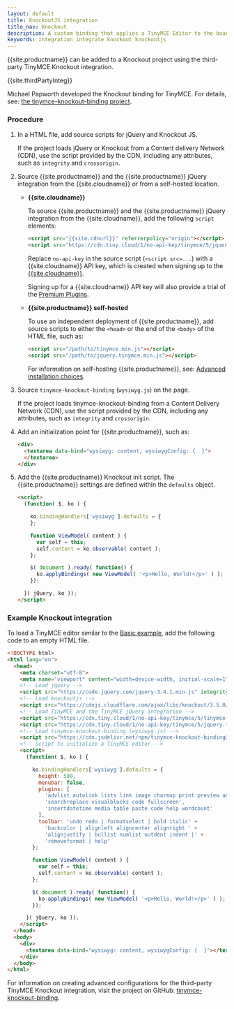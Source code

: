 ```yaml
---
layout: default
title: KnockoutJS integration
title_nav: Knockout
description: A custom binding that applies a TinyMCE Editor to the bound HTML element.
keywords: integration integrate knockout knockoutjs
---
```


{{site.productname}} can be added to a Knockout project using the third-party TinyMCE Knockout integration.

{{site.thirdPartyInteg}}

Michael Papworth developed the Knockout binding for TinyMCE. For details, see: [the tinymce-knockout-binding project](https://github.com/michaelpapworth/tinymce-knockout-binding).

### Procedure

1. In a HTML file, add source scripts for jQuery and Knockout JS.

    If the project loads jQuery or Knockout from a Content delivery Network (CDN), use the script provided by the CDN, including any attributes, such as `integrity` and `crossorigin`.
2. Source {{site.productname}} and the {{site.productname}} jQuery integration from the {{site.cloudname}} or from a self-hosted location.

    * **{{site.cloudname}}**

        To source {{site.productname}} and the {{site.productname}} jQuery integration from the {{site.cloudname}}, add the following `script` elements:
        ```html
        <script src="{{site.cdnurl}}" referrerpolicy="origin"></script>
        <script src="https://cdn.tiny.cloud/1/no-api-key/tinymce/5/jquery.tinymce.min.js" referrerpolicy="origin"></script>
        ```
        Replace `no-api-key` in the source script (`<script src=...`) with a {{site.cloudname}} API key, which is created when signing up to the [{{site.cloudname}}]({{site.accountsignup}}).

        Signing up for a {{site.cloudname}} API key will also provide a trial of the [Premium Plugins]({{site.baseurl}}/enterprise/).

    * **{{site.productname}} self-hosted**

        To use an independent deployment of {{site.productname}}, add source scripts to either the `<head>` or the end of the `<body>` of the HTML file, such as:
        ```html
        <script src="/path/to/tinymce.min.js"></script>
        <script src="/path/to/jquery.tinymce.min.js"></script>
        ```

        For information on self-hosting {{site.productname}}, see: [Advanced installation choices]({{site.baseurl}}/general-configuration-guide/advanced-install/).

1. Source `tinymce-knockout-binding` (`wysiwyg.js`) on the page.

    If the project loads tinymce-knockout-binding from a Content Delivery Network (CDN), use the script provided by the CDN, including any attributes, such as `integrity` and `crossorigin`.

3. Add an initialization point for {{site.productname}}, such as:

    ```html
    <div>
      <textarea data-bind="wysiwyg: content, wysiwygConfig: {  }">
      </textarea>
    </div>
    ```
4. Add the {{site.productname}} Knockout init script. The {{site.productname}} settings are defined within the `defaults` object.

    ```html
    <script>
      (function( $, ko ) {

        ko.bindingHandlers['wysiwyg'].defaults = {
        };

        function ViewModel( content ) {
          var self = this;
          self.content = ko.observable( content );
        };

        $( document ).ready( function() {
          ko.applyBindings( new ViewModel( '<p>Hello, World!</p>' ) );
        });

      }( jQuery, ko ));
    </script>
    ```

### Example Knockout integration
To load a TinyMCE editor similar to the [Basic example]({{site.baseurl}}/demo/basic-example/), add the following code to an empty HTML file.

```html
<!DOCTYPE html>
<html lang="en">
  <head>
    <meta charset="utf-8">
    <meta name="viewport" content="width=device-width, initial-scale=1">
    <!-- Load jquery -->
    <script src="https://code.jquery.com/jquery-3.4.1.min.js" integrity="sha256-CSXorXvZcTkaix6Yvo6HppcZGetbYMGWSFlBw8HfCJo=" crossorigin="anonymous"></script>
    <!-- Load knockoutjs -->
    <script src="https://cdnjs.cloudflare.com/ajax/libs/knockout/3.5.0/knockout-min.js" integrity="sha256-Tjl7WVgF1hgGMgUKZZfzmxOrtoSf8qltZ9wMujjGNQk=" crossorigin="anonymous"></script>
    <!-- Load TinyMCE and the TinyMCE jQuery integration -->
    <script src="https://cdn.tiny.cloud/1/no-api-key/tinymce/5/tinymce.min.js" referrerpolicy="origin"></script>
    <script src="https://cdn.tiny.cloud/1/no-api-key/tinymce/5/jquery.tinymce.min.js" referrerpolicy="origin"></script>
    <!-- Load tinymce-knockout-binding (wysiwyg.js) -->
    <script src="https://cdn.jsdelivr.net/npm/tinymce-knockout-binding@1.1.1/src/wysiwyg.js" integrity="sha256-ZG6uOMw+SZjWjCa+SDh1FkcdpVBHjg2elNToi46xLNo=" crossorigin="anonymous"></script>
    <!-- Script to initialize a TinyMCE editor -->
    <script>
      (function( $, ko ) {

        ko.bindingHandlers['wysiwyg'].defaults = {
          height: 500,
          menubar: false,
          plugins: [
            'advlist autolink lists link image charmap print preview anchor',
            'searchreplace visualblocks code fullscreen',
            'insertdatetime media table paste code help wordcount'
          ],
          toolbar: 'undo redo | formatselect | bold italic' +
            'backcolor | alignleft aligncenter alignright ' +
            'alignjustify | bullist numlist outdent indent |' +
            'removeformat | help'
        };

        function ViewModel( content ) {
          var self = this;
          self.content = ko.observable( content );
        };

        $( document ).ready( function() {
          ko.applyBindings( new ViewModel( '<p>Hello, World!</p>' ) );
        });

      }( jQuery, ko ));
    </script>
  </head>
  <body>
    <div>
      <textarea data-bind="wysiwyg: content, wysiwygConfig: {  }"></textarea>
    </div>
  </body>
</html>
```

For information on creating advanced configurations for the third-party TinyMCE Knockout integration, visit the project on GitHub: [tinymce-knockout-binding](https://github.com/michaelpapworth/tinymce-knockout-binding).
